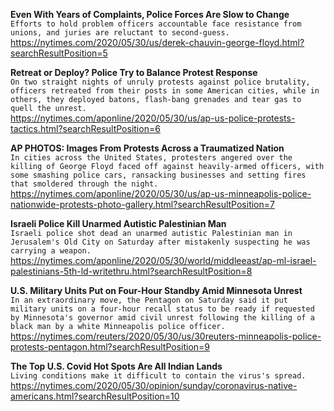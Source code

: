 **Even With Years of Complaints, Police Forces Are Slow to Change**\
`Efforts to hold problem officers accountable face resistance from unions, and juries are reluctant to second-guess.`\
https://nytimes.com/2020/05/30/us/derek-chauvin-george-floyd.html?searchResultPosition=5

**Retreat or Deploy? Police Try to Balance Protest Response**\
`On two straight nights of unruly protests against police brutality, officers retreated from their posts in some American cities, while in others, they deployed batons, flash-bang grenades and tear gas to quell the unrest.`\
https://nytimes.com/aponline/2020/05/30/us/ap-us-police-protests-tactics.html?searchResultPosition=6

**AP PHOTOS: Images From Protests Across a Traumatized Nation**\
`In cities across the United States, protesters angered over the killing of George Floyd faced off against heavily-armed officers, with some smashing police cars, ransacking businesses and setting fires that smoldered through the night.`\
https://nytimes.com/aponline/2020/05/30/us/ap-us-minneapolis-police-nationwide-protests-photo-gallery.html?searchResultPosition=7

**Israeli Police Kill Unarmed Autistic Palestinian Man**\
`Israeli police shot dead an unarmed autistic Palestinian man in Jerusalem's Old City on Saturday after mistakenly suspecting he was carrying a weapon.`\
https://nytimes.com/aponline/2020/05/30/world/middleeast/ap-ml-israel-palestinians-5th-ld-writethru.html?searchResultPosition=8

**U.S. Military Units Put on Four-Hour Standby Amid Minnesota Unrest**\
`In an extraordinary move, the Pentagon on Saturday said it put military units on a four-hour recall status to be ready if requested by Minnesota's governor amid civil unrest following the killing of a black man by a white Minneapolis police officer.`\
https://nytimes.com/reuters/2020/05/30/us/30reuters-minneapolis-police-protests-pentagon.html?searchResultPosition=9

**The Top U.S. Covid Hot Spots Are All Indian Lands**\
`Living conditions make it difficult to contain the virus's spread.`\
https://nytimes.com/2020/05/30/opinion/sunday/coronavirus-native-americans.html?searchResultPosition=10

